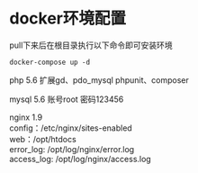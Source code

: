 # docker环境配置
pull下来后在根目录执行以下命令即可安装环境

```
docker-compose up -d
```

php 5.6
扩展gd、pdo_mysql
phpunit、composer


mysql 5.6
账号root
密码123456

nginx 1.9   
config：/etc/nginx/sites-enabled   
web：/opt/htdocs   
error_log: /opt/log/nginx/error.log   
access_log: /opt/log/nginx/access.log   